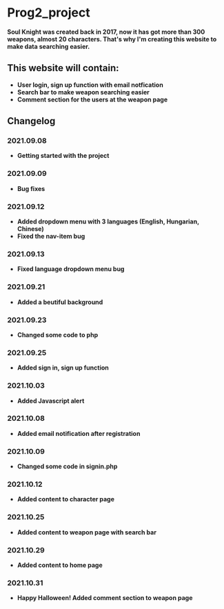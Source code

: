 # Prog2_project

**Soul Knight was created back in 2017, now it has got more than 300 weapons, almost 20 characters. That's why I'm creating this website to make data searching easier.**

## This website will contain:
* **User login, sign up function with email notfication**
* **Search bar to make weapon searching easier**
* **Comment section for the users at the weapon page**

## Changelog

### 2021.09.08
* **Getting started with the project**

### 2021.09.09
* **Bug fixes**

### 2021.09.12
* **Added dropdown menu with 3 languages (English, Hungarian, Chinese)**
* **Fixed the nav-item bug**

### 2021.09.13
* **Fixed language dropdown menu bug**

### 2021.09.21
* **Added a beutiful background**

### 2021.09.23
* **Changed some code to php**

### 2021.09.25
* **Added sign in, sign up function**

### 2021.10.03
* **Added Javascript alert**

### 2021.10.08
* **Added email notification after registration**

### 2021.10.09
* **Changed some code in signin.php**

### 2021.10.12
* **Added content to character page**

### 2021.10.25
* **Added content to weapon page with search bar**

### 2021.10.29
* **Added content to home page**

### 2021.10.31
* **Happy Halloween! Added comment section to weapon page**